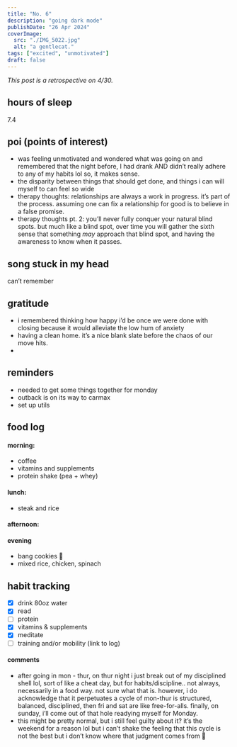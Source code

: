 ```yaml
---
title: "No. 6"
description: "going dark mode"
publishDate: "26 Apr 2024"
coverImage:
  src: "./IMG_5022.jpg"
  alt: "a gentlecat."
tags: ["excited", "unmotivated"]
draft: false
---
```


_This post is a retrospective on 4/30._

## hours of sleep

7.4

## poi (points of interest)

- was feeling unmotivated and wondered what was going on and remembered that the night before, I had drank AND didn’t really adhere to any of my habits lol so, it makes sense.
- the disparity between things that should get done, and things i can will myself to can feel so wide
- therapy thoughts: relationships are always a work in progress. it’s part of the process. assuming one can fix a relationship for good is to believe in a false promise.
- therapy thoughts pt. 2: you’ll never fully conquer your natural blind spots. but much like a blind spot, over time you will gather the sixth sense that something _may_ approach that blind spot, and having the awareness to know when it passes.

## song stuck in my head

can’t remember

## gratitude

- i remembered thinking how happy i’d be once we were done with closing because it would alleviate the low hum of anxiety
- having a clean home. it’s a nice blank slate before the chaos of our move hits.
-

## reminders

- needed to get some things together for monday
- outback is on its way to carmax
- set up utils

## food log

#### morning:

- coffee
- vitamins and supplements
- protein shake (pea + whey)

#### lunch:

- steak and rice

#### afternoon:

#### evening

- bang cookies 🤤
- mixed rice, chicken, spinach

## habit tracking

- [x] drink 80oz water
- [x] read
- [ ] protein
- [x] vitamins & supplements
- [x] meditate
- [ ] training and/or mobility (link to log)

#### comments

- after going in mon - thur, on thur night i just break out of my disciplined shell lol, sort of like a cheat day, but for habits/discipline.. not always, necessarily in a food way. not sure what that is. however, i do acknowledge that it perpetuates a cycle of mon-thur is structured, balanced, disciplined, then fri and sat are like free-for-alls. finally, on sunday, i’ll come out of that hole readying myself for Monday.
- this might be pretty normal, but i still feel guilty about it? it’s the weekend for a reason lol but i can’t shake the feeling that this cycle is not the best but i don’t know where that judgment comes from 🤔
